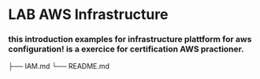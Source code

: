 # LAB AWS Infrastructure 

### this introduction examples for infrastructure plattform for aws configuration! is a exercice for certification AWS practioner.

├── IAM.md
└── README.md